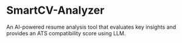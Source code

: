 # SmartCV-Analyzer
An AI-powered resume analysis tool that evaluates key insights and provides an ATS compatibility score using LLM.
